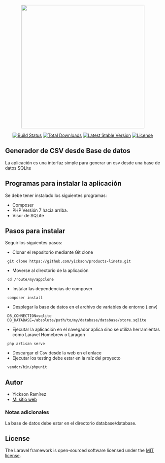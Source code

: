 <p align="center"><img src="https://res.cloudinary.com/dtfbvvkyp/image/upload/v1566331377/laravel-logolockup-cmyk-red.svg" width="400"></p>

<p align="center">
<a href="https://travis-ci.org/laravel/framework"><img src="https://travis-ci.org/laravel/framework.svg" alt="Build Status"></a>
<a href="https://packagist.org/packages/laravel/framework"><img src="https://poser.pugx.org/laravel/framework/d/total.svg" alt="Total Downloads"></a>
<a href="https://packagist.org/packages/laravel/framework"><img src="https://poser.pugx.org/laravel/framework/v/stable.svg" alt="Latest Stable Version"></a>
<a href="https://packagist.org/packages/laravel/framework"><img src="https://poser.pugx.org/laravel/framework/license.svg" alt="License"></a>
</p>

## Generador de CSV desde Base de datos

La aplicación es una interfaz simple para generar un csv desde una base de datos SQLite

## Programas para instalar la aplicación

Se debe tener instalado los siguientes programas:

* Composer
* PHP Versión 7 hacia arriba.
* Visor de SQLite

## Pasos para instalar

Seguir los siguientes pasos:

* Clonar el repositorio mediante Git clone
 ~~~
  git clone https://github.com/yickson/products-linets.git
  ~~~
* Moverse al directorio de la aplicación
 ~~~
  cd /route/my/appClone
 ~~~
* Instalar las dependencias de composer
 ~~~
  composer install  
 ~~~
* Desplegar la base de datos en el archivo de variables de entorno (.env)
 ~~~
  DB_CONNECTION=sqlite
  DB_DATABASE=/absolute/path/to/my/database/database/store.sqlite
 ~~~
* Ejecutar la aplicación en el navegador aplica sino se utiliza herramientas como Laravel Homebrew o Laragon
 ~~~
  php artisan serve  
 ~~~
* Descargar el Csv desde la web en el enlace
* Ejecutar los testing debe estar en la raíz del proyecto
 ~~~
  vendor/bin/phpunit
 ~~~
## Autor

- Yickson Ramírez
- [Mi sitio web](https://yickson.cl)

### Notas adicionales

La base de datos debe estar en el directorio database/database.

## License

The Laravel framework is open-sourced software licensed under the [MIT license](https://opensource.org/licenses/MIT).

